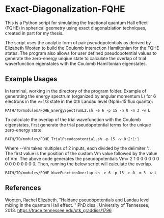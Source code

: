 # Exact-Diagonalization-FQHE
This is a Python script for simulating the fractional quantum Hall effect (FQHE) in spherical geometry using exact diagonalziation techniques, created in part for my thesis.

The script uses the analytic form of pair pseudopotentials as derived by Elizabeth Wooten to build the Coulomb interaction Hamiltonian for the FQHE states. The program also allows for user defined pseudopotential values to generate the zero-energy unqiue state to calculate the overlap of trial waverfunction eigenstates with the Coulomb Hamiltonian eigenstates.


## Example Usages
In terminal, working in the directory of the program folder. Example of generating the energy spectrum (organized by angular momentum L) for 6 electrons in the v=1/3 state in the 0th Landau level (Nphi=15 flux quanta):

```
PATH/TO/modules/FQHE_EnergySpectrumL2.sh -e 6 -p 15 -n 0 -m 3 -w L
```

To calculate the overlap of the trial wavefunction with the Coulomb eigenstates, first generate the trial pseudopotential terms for the unique zero-energy state:

```
PATH/TO/modules/FQHE_TrialPseudopotential.sh -p 15 -v 0:2:1:1
```

Where --Vm takes multiples of 2 inputs, each divided by the delimiter ':'. The first value is the position of the custom Vm value followed by the value of Vm. The above code generates the pseudopotentials Vm= 2 1 0 0 0 0 0 0 0 0 0 0 0 0 0 0. Then, running the below script will calculate the overlap.

```
PATH/TO/modules/FQHE_WaveFunctionOverlap.sh -e 6 -p 15 -n 0 -m 3 -w L
```

## References
Wooten, Rachel Elizabeth, "Haldane pseudopotentials and Landau level mixing in the quantum Hall effect. " PhD diss., University of Tennessee, 2013.
https://trace.tennessee.edu/utk_graddiss/1796
